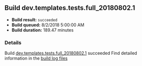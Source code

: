 ## Build dev.templates.tests.full_20180802.1
- **Build result:** `succeeded`
- **Build queued:** 8/2/2018 5:00:00 AM
- **Build duration:** 189.47 minutes
### Details
Build [dev.templates.tests.full_20180802.1](https://winappstudio.visualstudio.com/web/build.aspx?pcguid=a4ef43be-68ce-4195-a619-079b4d9834c2&builduri=vstfs%3a%2f%2f%2fBuild%2fBuild%2f26086) succeeded
Find detailed information in the [build log files](https://uwpctdiags.blob.core.windows.net/buildlogs/dev.templates.tests.full_20180802.1_logs.zip)
